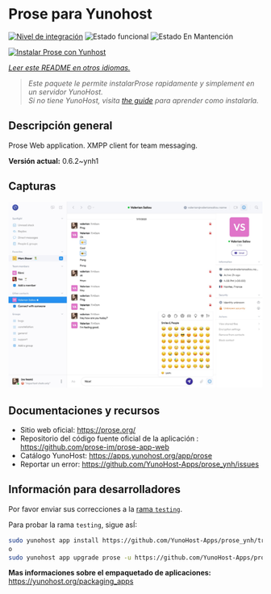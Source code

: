 <!--
Este archivo README esta generado automaticamente<https://github.com/YunoHost/apps/tree/master/tools/readme_generator>
No se debe editar a mano.
-->

# Prose para Yunohost

[![Nivel de integración](https://apps.yunohost.org/badge/integration/prose)](https://ci-apps.yunohost.org/ci/apps/prose/)
![Estado funcional](https://apps.yunohost.org/badge/state/prose)
![Estado En Mantención](https://apps.yunohost.org/badge/maintained/prose)

[![Instalar Prose con Yunhost](https://install-app.yunohost.org/install-with-yunohost.svg)](https://install-app.yunohost.org/?app=prose)

*[Leer este README en otros idiomas.](./ALL_README.md)*

> *Este paquete le permite instalarProse rapidamente y simplement en un servidor YunoHost.*  
> *Si no tiene YunoHost, visita [the guide](https://yunohost.org/install) para aprender como instalarla.*

## Descripción general

Prose Web application. XMPP client for team messaging.

**Versión actual:** 0.6.2~ynh1

## Capturas

![Captura de Prose](./doc/screenshots/screenshot.jpg)

## Documentaciones y recursos

- Sitio web oficial: <https://prose.org/>
- Repositorio del código fuente oficial de la aplicación : <https://github.com/prose-im/prose-app-web>
- Catálogo YunoHost: <https://apps.yunohost.org/app/prose>
- Reportar un error: <https://github.com/YunoHost-Apps/prose_ynh/issues>

## Información para desarrolladores

Por favor enviar sus correcciones a la [rama `testing`](https://github.com/YunoHost-Apps/prose_ynh/tree/testing).

Para probar la rama `testing`, sigue asÍ:

```bash
sudo yunohost app install https://github.com/YunoHost-Apps/prose_ynh/tree/testing --debug
o
sudo yunohost app upgrade prose -u https://github.com/YunoHost-Apps/prose_ynh/tree/testing --debug
```

**Mas informaciones sobre el empaquetado de aplicaciones:** <https://yunohost.org/packaging_apps>
